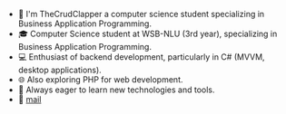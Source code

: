 - 👋 I'm TheCrudClapper a computer science student specializing in Business Application Programming.  
- 🎓 Computer Science student at WSB-NLU (3rd year), specializing in Business Application Programming.  
- 💻 Enthusiast of backend development, particularly in C# (MVVM, desktop applications).  
- 🌐 Also exploring PHP for web development.  
- 🚀 Always eager to learn new technologies and tools.  
- 📧 [mail](mailto:wojciechmucha12@gmail.com)  
<!---
VortexOoN/VortexOoN is a ✨ special ✨ repository because its `README.md` (this file) appears on your GitHub profile.
You can click the Preview link to take a look at your changes.
--->
